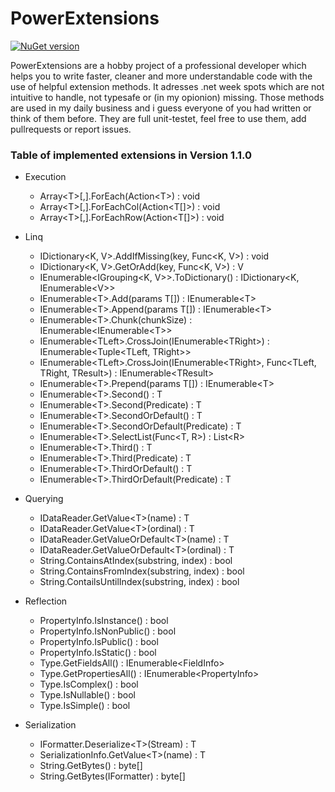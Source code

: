 # PowerExtensions

[![NuGet version](https://img.shields.io/badge/nuget-v1.1.0-brightgreen.svg)](https://www.nuget.org/packages/PowerExtensions/)

PowerExtensions are a hobby project of a professional developer which helps you to write faster, cleaner and more understandable code with the use of helpful extension methods. It adresses .net week spots which are not intuitive to handle, not typesafe or (in my opionion) missing.
Those methods are used in my daily business and i guess everyone of you had written or think of them before. They are full unit-testet, feel free to use them, add pullrequests or report issues.

### Table of implemented extensions in Version 1.1.0

* Execution
	* Array\<T>[,].ForEach(Action\<T>) : void
	* Array\<T>[,].ForEachCol(Action<T[]>) : void
	* Array\<T>[,].ForEachRow(Action<T[]>) : void
* Linq
	* IDictionary<K, V>.AddIfMissing(key, Func<K, V>) : void
	* IDictionary<K, V>.GetOrAdd(key, Func<K, V>) : V
	* IEnumerable<IGrouping<K, V>>.ToDictionary() : IDictionary<K, IEnumerable\<V>>
	* IEnumerable\<T>.Add(params T[]) : IEnumerable\<T>
	* IEnumerable\<T>.Append(params T[]) : IEnumerable\<T>
	* IEnumerable\<T>.Chunk(chunkSize) : IEnumerable<IEnumerable\<T>>
	* IEnumerable\<TLeft>.CrossJoin(IEnumerable\<TRight>) : IEnumerable<Tuple<TLeft, TRight>>
	* IEnumerable\<TLeft>.CrossJoin(IEnumerable\<TRight>, Func<TLeft, TRight, TResult>) : IEnumerable\<TResult>
	* IEnumerable\<T>.Prepend(params T[]) : IEnumerable\<T>
	* IEnumerable\<T>.Second() : T
	* IEnumerable\<T>.Second(Predicate) : T
	* IEnumerable\<T>.SecondOrDefault() : T
	* IEnumerable\<T>.SecondOrDefault(Predicate) : T
	* IEnumerable\<T>.SelectList(Func<T, R>) : List\<R>
	* IEnumerable\<T>.Third() : T
	* IEnumerable\<T>.Third(Predicate) : T
	* IEnumerable\<T>.ThirdOrDefault() : T
	* IEnumerable\<T>.ThirdOrDefault(Predicate) : T
* Querying
	* IDataReader.GetValue\<T>(name) : T
	* IDataReader.GetValue\<T>(ordinal) : T
	* IDataReader.GetValueOrDefault\<T>(name) : T
	* IDataReader.GetValueOrDefault\<T>(ordinal) : T
	* String.ContainsAtIndex(substring, index) : bool
	* String.ContainsFromIndex(substring, index) : bool
	* String.ContailsUntilIndex(substring, index) : bool

* Reflection	
	* PropertyInfo.IsInstance() : bool
	* PropertyInfo.IsNonPublic() : bool
	* PropertyInfo.IsPublic() : bool
	* PropertyInfo.IsStatic() : bool
	* Type.GetFieldsAll() : IEnumerable\<FieldInfo>
	* Type.GetPropertiesAll() : IEnumerable\<PropertyInfo>
	* Type.IsComplex() : bool
	* Type.IsNullable() : bool
	* Type.IsSimple() : bool
* Serialization
	* IFormatter.Deserialize\<T>(Stream) : T
	* SerializationInfo.GetValue\<T>(name) : T
	* String.GetBytes() : byte[]	
	* String.GetBytes(IFormatter) : byte[]